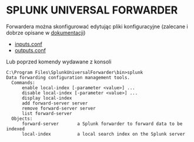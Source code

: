 # SPLUNK UNIVERSAL FORWARDER

Forwardera można skonfigurować edytując pliki konfiguracyjne (zalecane i dobrze opisane w [dokumentacji](https://docs.splunk.com/Documentation/Splunk/6.5.2/Admin/Howtousethismanual))
- [inputs.conf](https://docs.splunk.com/Documentation/Splunk/6.5.2/Admin/Inputsconf)
- [outputs.conf](https://docs.splunk.com/Documentation/Splunk/6.5.2/Admin/Outputsconf)

Lub poprzed komendy wydawane z konsoli
```
C:\Program Files\SplunkUniversalForwarder\bin>splunk
Data forwarding configuration management tools.
  Commands:
      enable local-index [-parameter <value>] ...
      disable local-index [-parameter <value>] ...
      display local-index
      add forward-server server
      remove forward-server server
      list forward-server
  Objects:
      forward-server       a Splunk forwarder to forward data to be indexed
      local-index          a local search index on the Splunk server
```
